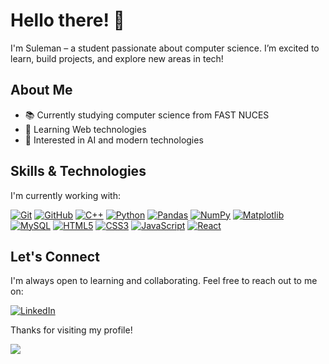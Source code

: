 # Hello there! 👋

I'm Suleman – a student passionate about computer science. I’m excited to learn, build projects, and explore new areas in tech!

## About Me

- 📚 Currently studying computer science from FAST NUCES
- 🌱 Learning Web technologies
- 🎯 Interested in AI and modern technologies

## Skills & Technologies

I'm currently working with:

[![Git](https://img.shields.io/badge/-Git-F05032?logo=git&logoColor=white&style=flat-square)](https://git-scm.com)
[![GitHub](https://img.shields.io/badge/-GitHub-181717?logo=github&logoColor=white&style=flat-square)](https://github.com)
[![C++](https://img.shields.io/badge/-C++-00599C?logo=c%2B%2B&logoColor=white&style=flat-square)](https://isocpp.org)
[![Python](https://img.shields.io/badge/-Python-blue?logo=python&logoColor=white&style=flat-square)](https://www.python.org)
[![Pandas](https://img.shields.io/badge/-Pandas-150458?logo=pandas&logoColor=white&style=flat-square)](https://pandas.pydata.org)
[![NumPy](https://img.shields.io/badge/-NumPy-013243?logo=numpy&logoColor=white&style=flat-square)](https://numpy.org)
[![Matplotlib](https://img.shields.io/badge/-Matplotlib-3776AB?logo=python&logoColor=white&style=flat-square)](https://matplotlib.org)
[![MySQL](https://img.shields.io/badge/-MySQL-4479A1?logo=mysql&logoColor=white&style=flat-square)](https://www.mysql.com)
[![HTML5](https://img.shields.io/badge/-HTML5-E34F26?logo=html5&logoColor=white&style=flat-square)](https://developer.mozilla.org/en-US/docs/Web/Guide/HTML/HTML5)
[![CSS3](https://img.shields.io/badge/-CSS3-1572B6?logo=css3&logoColor=white&style=flat-square)](https://developer.mozilla.org/en-US/docs/Web/CSS)
[![JavaScript](https://img.shields.io/badge/-JavaScript-yellow?logo=javascript&logoColor=white&style=flat-square)](https://developer.mozilla.org/en-US/docs/Web/JavaScript)
[![React](https://img.shields.io/badge/-React-61DAFB?logo=react&logoColor=white&style=flat-square)](https://reactjs.org)


## Let's Connect

I'm always open to learning and collaborating. Feel free to reach out to me on:

[![LinkedIn](https://img.shields.io/badge/-LinkedIn-0A66C2?logo=linkedin&logoColor=white&style=flat-square)](https://www.linkedin.com/in/linksuleman/)

Thanks for visiting my profile!

![](https://komarev.com/ghpvc/?username=git-Suleman)
